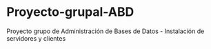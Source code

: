 # Proyecto-grupal-ABD
Proyecto grupo de Administración de Bases de Datos - Instalación de servidores y clientes 

